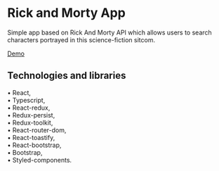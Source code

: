 # Rick and Morty App

Simple app based on Rick And Morty API which allows users to search characters portrayed in this science-fiction sitcom.

[Demo](https://rafalzzz.github.io/rick-and-morty)

## Technologies and libraries

• React,<br />
• Typescript,<br />
• React-redux,<br />
• Redux-persist,<br />
• Redux-toolkit,<br />
• React-router-dom,<br />
• React-toastify,<br />
• React-bootstrap,<br />
• Bootstrap,<br />
• Styled-components.<br />
